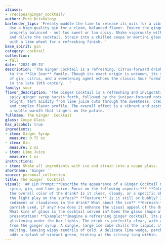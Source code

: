 ```yaml
---
aliases:
- /recipes/ginger_cocktail/
author: Pure Drinkology
bartender_tips: 'Freshly muddle the lime to release its oils for a vibrant aroma.
  Use a high-quality gin for a clean, balanced flavor. Ensure the ginger syrup is
  properly balanced - not too sweet or too spicy. Shake vigorously with ice to chill
  and dilute the cocktail. Strain into a chilled coupe or martini glass, and garnish
  with a lime wheel for a refreshing finish. '
base_spirit: gin
category: cocktail
collection:
- fall
date: '2024-09-23'
description: 'The Ginger Cocktail is a refreshing, citrus-forward drink belonging
  to the **Gin Sour** family. Though its exact origin is unknown, its simple combination
  of gin, citrus, and a sweetening agent echoes the classic Sour formula, popularized
  in the late 19th century.  '
family: sour
flavor_description: 'The Ginger Cocktail is a refreshing and invigorating blend. The
  spicy ginger syrup bursts forth, followed by the juniper-forward notes of gin. A
  bright, tart acidity from lime juice cuts through the sweetness, creating a balanced
  and complex flavor profile. The overall effect is a vibrant and zesty cocktail with
  a subtle warmth that lingers on the palate. '
fullname: The Ginger  Cocktail
glass: Coupe Glass
has_alcohol: true
ingredients:
- item: Ginger Syrup
  measure: 0.75 oz
- item: Gin
  measure: 2 oz
- item: Lime Juice
  measure: 1 oz
instructions:
- item: Shake all ingredients with ice and strain into a coupe glass.
shortname: 'Ginger '
source: personal_collection
title: The Ginger  Cocktail
visual: '## LLM Prompt:**Describe the appearance of a Ginger Cocktail made with ginger
  syrup, gin, and lime juice. Focus on the following aspects:*** **Color:** What is
  the overall color of the drink? Is it clear, cloudy, or a specific shade? How does
  the light play on the surface?* **Texture:** Is it still or bubbly? Is there any
  sediment or cloudiness in the drink? What about the ice?* **Garnish:** What is the
  garnish used, if any? How does it enhance the visual appeal of the drink? * **Glassware:**
  What kind of glass is the cocktail served in? Does the glass shape affect the overall
  presentation? **Example:**Imagine a refreshing ginger cocktail, its pale amber hue
  glistening under the bar lights. The drink is perfectly clear, with a subtle haze
  from the ginger syrup. A single, large ice cube chills the liquid, its edges slowly
  melting, leaving wispy tendrils of cold. A delicate lime wedge, perched on the rim,
  adds a splash of vibrant green, hinting at the citrusy tang within. '
---
```




